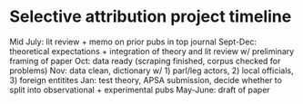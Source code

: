# Selective attribution project timeline

Mid July: lit review + memo on prior pubs in top journal
Sept-Dec: theoretical expectations + integration of theory and lit review w/ preliminary framing of paper
Oct: data ready (scraping finished, corpus checked for problems)
Nov: data clean, dictionary w/ 1) parl/leg actors, 2) local officials, 3) foreign entitites
Jan: test theory, APSA submission, decide whether to split into observational + experimental pubs
May-June: draft of paper
